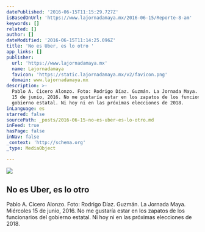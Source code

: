 ```yaml
---
datePublished: '2016-06-15T11:15:29.727Z'
isBasedOnUrl: 'https://www.lajornadamaya.mx/2016-06-15/Reporte-8-am'
keywords: []
related: []
author: []
dateModified: '2016-06-15T11:14:25.096Z'
title: 'No es Uber, es lo otro '
app_links: []
publisher:
  url: 'https://www.lajornadamaya.mx'
  name: Lajornadamaya
  favicon: 'https://static.lajornadamaya.mx/v2/favicon.png'
  domain: www.lajornadamaya.mx
description: >-
  Pablo A. Cicero Alonzo. Foto: Rodrigo Díaz. Guzmán. La Jornada Maya. Miércoles
  15 de junio, 2016. No me gustaría estar en los zapatos de los funcionarios del
  gobierno estatal. Ni hoy ni en las próximas elecciones de 2018.
inLanguage: es
starred: false
sourcePath: _posts/2016-06-15-no-es-uber-es-lo-otro.md
inFeed: true
hasPage: false
inNav: false
_context: 'http://schema.org'
_type: MediaObject

---
```

<article style=""><img src="https://imgflo.herokuapp.com/graph/vahj1ThiexotieMo/3730acb280500b5af36ac64c58dbc531/noop?input=https%3A%2F%2Fimg.lajornadamaya.mx%2F32%2Fs1ag59g31bol_640-414-cover" /><h1>No es Uber, es lo otro </h1><p>Pablo A. Cicero Alonzo. Foto: Rodrigo Díaz. Guzmán. La Jornada Maya. Miércoles 15 de junio, 2016. No me gustaría estar en los zapatos de los funcionarios del gobierno estatal. Ni hoy ni en las próximas elecciones de 2018.</p></article>